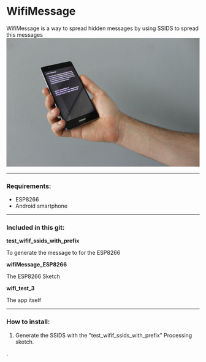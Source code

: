 # WifiMessage

WifiMessage is a way to spread hidden messages by using SSIDS to spread this messages
![image](images/image1.JPG)

---

### Requirements:

* ESP8266
* Android smartphone

---

### Included in this git:

**test_wifif_ssids_with_prefix**

To generate the message to for the ESP8266

**wifiMessage_ESP8266**

The ESP8266 Sketch

**wifi_test_3**

The app itself

---

### How to install:

1. Generate the SSIDS with the "test_wifif_ssids_with_prefix" Processing sketch.







.
